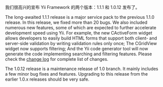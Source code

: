 我们很高兴的宣布 Yii Framework 的两个版本：1.1.1 和 1.0.12 发布了。

The long-awaited 1.1.1 release is a major service pack to the previous 1.1.0 release. In this release, we fixed more than 20 bugs. We also included numerous new features, some of which are expected to further accelerate development speed using Yii. For example, the new CActiveForm widget allows developers to easily build HTML forms that support both client- and server-side validation by writing validation rules only once; The CGridView widget now supports filtering; And the Yii code generator tool will now generate the code implementing searching and filtering features. Please check the [change log](http://www.yiiframework.com/files/CHANGELOG-1.1.1.txt) for complete list of changes.

The 1.0.12 release is a maintenance release of 1.0 branch. It mainly includes a few minor bug fixes and features. Upgrading to this release from the earlier 1.0.x releases should be very safe.